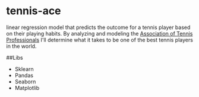 # tennis-ace
linear regression model that predicts the outcome for a tennis player based on their playing habits. By analyzing and modeling the [Association of Tennis Professionals](https://en.wikipedia.org/wiki/Association_of_Tennis_Professionals) I'll determine what it takes to be one of the best tennis players in the world.

##Libs
- Sklearn
- Pandas
- Seaborn
- Matplotlib

